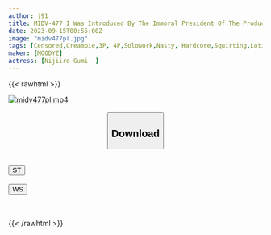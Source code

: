 ```yaml
---
author: j91
title: MIDV-477 I Was Introduced By The Immoral President Of The Production Company To Improve Myself... Idol Breaking In With Aphrodisiac Training Oil Massage Nijiiro Gumi
date: 2023-09-15T00:55:00Z
image: "midv477pl.jpg"
tags: [Censored,Creampie,3P, 4P,Solowork,Nasty, Hardcore,Squirting,Lotion	 ]
maker: [MOODYZ]
actress: [Nijiiro Gumi  ]
---
```



{{< rawhtml >}}

<div class="video" data-videoid="VoL4WLJdwzTKlOl">
    <a href="javascript:;">
        <img src="https://my.j91.asia/posts/midv477pl/midv477pl.jpg" width="WIDTH" height="HEIGHT" alt="midv477pl.mp4" loading="lazy">
    </a>
</div>

<script type="text/javascript" src="https://j91.asia/asset/on-demand-st.js"></script>

<br>
  <link rel="stylesheet" href="https://j91.asia/asset/bs5.css">
  
  <center>
  <button class="btn btn-primary" type="button" data-bs-toggle="collapse" data-bs-target=".multi-collapse" aria-expanded="false" aria-controls="multiCollapseExample1 multiCollapseExample2"><h2>Download</h2></button></center>
</p>
<div class="row">
  <div class="col">
    <div class="collapse multi-collapse" id="multiCollapseExample1">
      <div class="card card-body">
	      	      <br>
<div class="buttons">  
<a href="https://streamtape.to/v/VoL4WLJdwzTKlOl"><button class="btn-hover color-3"><i class="fa fa-download"></i> ST</button></a></div>
    </div>
  </div>
</div>
  <div class="col">
    <div class="collapse multi-collapse" id="multiCollapseExample2">
      <div class="card card-body">
	      <br>
<div class="buttons">
    <a href="https://wolfstream.tv/8qdwjbmc6407"><button class="btn-hover color-9"><i class="fa fa-download"></i> WS</button></a></div>
<br><br>
      </div>
    </div>
  </div>
</div>

{{< /rawhtml >}}
